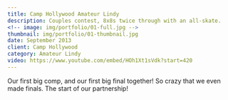 ```yaml
---
title: Camp Hollywood Amateur Lindy
description: Couples contest, 8x8s twice through with an all-skate.
<!-- image: img/portfolio/01-full.jpg -->
thumbnail: img/portfolio/01-thumbnail.jpg
date: September 2013
client: Camp Hollywood
category: Amateur Lindy
video: https://www.youtube.com/embed/HOh1Xt1sVdk?start=420
---
```

Our first big comp, and our first big final together! So crazy that we even made finals. The start of our partnership!
